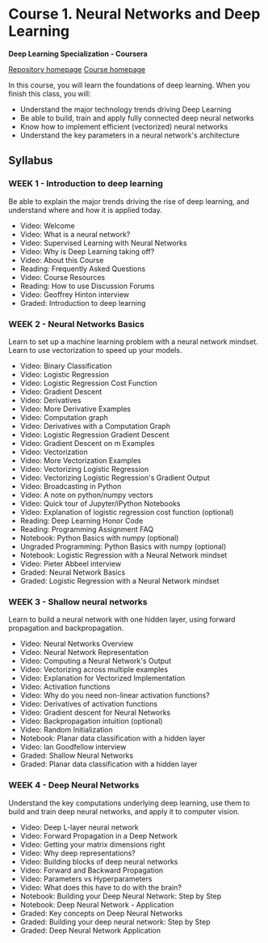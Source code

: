# Course 1. Neural Networks and Deep Learning

**Deep Learning Specialization - Coursera**

[Repository homepage](https://github.com/ngshya/deep-learning-coursera/ "Deep learning GitHub repository.")
[Course homepage](https://www.coursera.org/learn/neural-networks-deep-learning "Neural Networks and Deep Learning")

In this course, you will learn the foundations of deep learning. When you finish this class, you will:
* Understand the major technology trends driving Deep Learning
* Be able to build, train and apply fully connected deep neural networks 
* Know how to implement efficient (vectorized) neural networks 
* Understand the key parameters in a neural network's architecture 


## Syllabus

### WEEK 1 - Introduction to deep learning

Be able to explain the major trends driving the rise of deep learning, and understand where and how it is applied today.

* Video: Welcome
* Video: What is a neural network?
* Video: Supervised Learning with Neural Networks
* Video: Why is Deep Learning taking off?
* Video: About this Course
* Reading: Frequently Asked Questions
* Video: Course Resources
* Reading: How to use Discussion Forums
* Video: Geoffrey Hinton interview
* Graded: Introduction to deep learning


### WEEK 2 - Neural Networks Basics

Learn to set up a machine learning problem with a neural network mindset. Learn to use vectorization to speed up your models.

* Video: Binary Classification
* Video: Logistic Regression
* Video: Logistic Regression Cost Function
* Video: Gradient Descent
* Video: Derivatives
* Video: More Derivative Examples
* Video: Computation graph
* Video: Derivatives with a Computation Graph
* Video: Logistic Regression Gradient Descent
* Video: Gradient Descent on m Examples
* Video: Vectorization
* Video: More Vectorization Examples
* Video: Vectorizing Logistic Regression
* Video: Vectorizing Logistic Regression's Gradient Output
* Video: Broadcasting in Python
* Video: A note on python/numpy vectors
* Video: Quick tour of Jupyter/iPython Notebooks
* Video: Explanation of logistic regression cost function (optional)
* Reading: Deep Learning Honor Code
* Reading: Programming Assignment FAQ
* Notebook: Python Basics with numpy (optional)
* Ungraded Programming: Python Basics with numpy (optional)
* Notebook: Logistic Regression with a Neural Network mindset
* Video: Pieter Abbeel interview
* Graded: Neural Network Basics
* Graded: Logistic Regression with a Neural Network mindset


### WEEK 3 - Shallow neural networks

Learn to build a neural network with one hidden layer, using forward propagation and backpropagation.

* Video: Neural Networks Overview
* Video: Neural Network Representation
* Video: Computing a Neural Network's Output
* Video: Vectorizing across multiple examples
* Video: Explanation for Vectorized Implementation
* Video: Activation functions
* Video: Why do you need non-linear activation functions?
* Video: Derivatives of activation functions
* Video: Gradient descent for Neural Networks
* Video: Backpropagation intuition (optional)
* Video: Random Initialization
* Notebook: Planar data classification with a hidden layer
* Video: Ian Goodfellow interview
* Graded: Shallow Neural Networks
* Graded: Planar data classification with a hidden layer


### WEEK 4 - Deep Neural Networks

Understand the key computations underlying deep learning, use them to build and train deep neural networks, and apply it to computer vision.

* Video: Deep L-layer neural network
* Video: Forward Propagation in a Deep Network
* Video: Getting your matrix dimensions right
* Video: Why deep representations?
* Video: Building blocks of deep neural networks
* Video: Forward and Backward Propagation
* Video: Parameters vs Hyperparameters
* Video: What does this have to do with the brain?
* Notebook: Building your Deep Neural Network: Step by Step
* Notebook: Deep Neural Network - Application
* Graded: Key concepts on Deep Neural Networks
* Graded: Building your deep neural network: Step by Step
* Graded: Deep Neural Network Application
